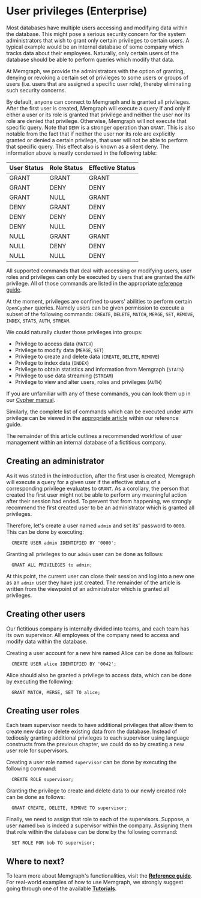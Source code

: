 # User privileges \(Enterprise\)

Most databases have multiple users accessing and modifying data within the database. This might pose a serious security concern for the system administrators that wish to grant only certain privileges to certain users. A typical example would be an internal database of some company which tracks data about their employees. Naturally, only certain users of the database should be able to perform queries which modify that data.

At Memgraph, we provide the administrators with the option of granting, denying or revoking a certain set of privileges to some users or groups of users \(i.e. users that are assigned a specific user role\), thereby eliminating such security concerns.

By default, anyone can connect to Memgraph and is granted all privileges. After the first user is created, Memgraph will execute a query if and only if either a user or its role is granted that privilege and neither the user nor its role are denied that privilege. Otherwise, Memgraph will not execute that specific query. Note that `DENY` is a stronger operation than `GRANT`. This is also notable from the fact that if neither the user nor its role are explicitly granted or denied a certain privilege, that user will not be able to perform that specific query. This effect also is known as a silent deny. The information above is neatly condensed in the following table:

| User Status | Role Status | Effective Status |
| :--- | :--- | :--- |
| GRANT | GRANT | GRANT |
| GRANT | DENY | DENY |
| GRANT | NULL | GRANT |
| DENY | GRANT | DENY |
| DENY | DENY | DENY |
| DENY | NULL | DENY |
| NULL | GRANT | GRANT |
| NULL | DENY | DENY |
| NULL | NULL | DENY |

All supported commands that deal with accessing or modifying users, user roles and privileges can only be executed by users that are granted the `AUTH` privilege. All of those commands are listed in the appropriate [reference guide](../reference-guide/security.md).

At the moment, privileges are confined to users' abilities to perform certain `OpenCypher` queries. Namely users can be given permission to execute a subset of the following commands: `CREATE`, `DELETE`, `MATCH`, `MERGE`, `SET`, `REMOVE`, `INDEX`, `STATS`, `AUTH`, `STREAM`.

We could naturally cluster those privileges into groups:

* Privilege to access data \(`MATCH`\)
* Privilege to modify data \(`MERGE`, `SET`\)
* Privilege to create and delete data \(`CREATE`, `DELETE`, `REMOVE`\)
* Privilege to index data \(`INDEX`\)
* Privilege to obtain statistics and information from Memgraph \(`STATS`\)
* Privilege to use data streaming \(`STREAM`\)
* Privilege to view and alter users, roles and privileges \(`AUTH`\)

If you are unfamiliar with any of these commands, you can look them up in our [Cypher manual](../cypher-manual/).

Similarly, the complete list of commands which can be executed under `AUTH` privilege can be viewed in the [appropriate article](../reference-guide/security.md) within our reference guide.

The remainder of this article outlines a recommended workflow of user management within an internal database of a fictitious company.

## Creating an administrator

As it was stated in the introduction, after the first user is created, Memgraph will execute a query for a given user if the effective status of a corresponding privilege evaluates to `GRANT`. As a corollary, the person that created the first user might not be able to perform any meaningful action after their session had ended. To prevent that from happening, we strongly recommend the first created user to be an administrator which is granted all privileges.

Therefore, let's create a user named `admin` and set its' password to `0000`. This can be done by executing:

```text
  CREATE USER admin IDENTIFIED BY '0000';
```

Granting all privileges to our `admin` user can be done as follows:

```text
  GRANT ALL PRIVILEGES to admin;
```

At this point, the current user can close their session and log into a new one as an `admin` user they have just created. The remainder of the article is written from the viewpoint of an administrator which is granted all privileges.

## Creating other users

Our fictitious company is internally divided into teams, and each team has its own supervisor. All employees of the company need to access and modify data within the database.

Creating a user account for a new hire named Alice can be done as follows:

```text
  CREATE USER alice IDENTIFIED BY '0042';
```

Alice should also be granted a privilege to access data, which can be done by executing the following:

```text
  GRANT MATCH, MERGE, SET TO alice;
```

## Creating user roles

Each team supervisor needs to have additional privileges that allow them to create new data or delete existing data from the database. Instead of tediously granting additional privileges to each supervisor using language constructs from the previous chapter, we could do so by creating a new user role for supervisors.

Creating a user role named `supervisor` can be done by executing the following command:

```text
  CREATE ROLE supervisor;
```

Granting the privilege to create and delete data to our newly created role can be done as follows:

```text
  GRANT CREATE, DELETE, REMOVE TO supervisor;
```

Finally, we need to assign that role to each of the supervisors. Suppose, a user named `bob` is indeed a supervisor within the company. Assigning them that role within the database can be done by the following command:

```text
  SET ROLE FOR bob TO supervisor;
```

## Where to next?

To learn more about Memgraph's functionalities, visit the [**Reference guide**](https://github.com/memgraph/docs/tree/330f0c5baa48ee0ece2ed2b8a4bad2752666aba1/products/memgraph/reference_guide/reference-guide.md). For real-world examples of how to use Memgraph, we strongly suggest going through one of the available [**Tutorials**](../tutorials/).

